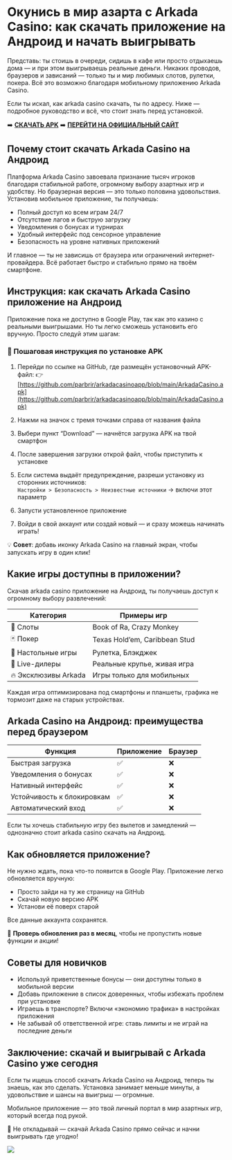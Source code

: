 
# Окунись в мир азарта с Arkada Casino: как скачать приложение на Андроид и начать выигрывать

Представь: ты стоишь в очереди, сидишь в кафе или просто отдыхаешь дома — и при этом выигрываешь реальные деньги. Никаких проводов, браузеров и зависаний — только ты и мир любимых слотов, рулетки, покера. Всё это возможно благодаря мобильному приложению Arkada Casino.

Если ты искал, как arkada casino скачать, ты по адресу. Ниже — подробное руководство и всё, что стоит знать перед установкой.

➡️ **[СКАЧАТЬ APK](https://github.com/parbrir/arkadacasinoapp/blob/main/ArkadaCasino.apk "СКАЧАТЬ APK")**
➡️ **[ПЕРЕЙТИ НА ОФИЦИАЛЬНЫЙ САЙТ](https://clck.ru/3Mmm7v "ПЕРЕЙТИ НА ОФИЦИАЛЬНЫЙ САЙТ")**

## Почему стоит скачать Arkada Casino на Андроид

Платформа Arkada Casino завоевала признание тысяч игроков благодаря стабильной работе, огромному выбору азартных игр и удобству. Но браузерная версия — это только половина удовольствия. Установив мобильное приложение, ты получаешь:

- Полный доступ ко всем играм 24/7  
- Отсутствие лагов и быструю загрузку  
- Уведомления о бонусах и турнирах  
- Удобный интерфейс под сенсорное управление  
- Безопасность на уровне нативных приложений  

И главное — ты не зависишь от браузера или ограничений интернет-провайдера. Всё работает быстро и стабильно прямо на твоём смартфоне.

## Инструкция: как скачать Arkada Casino приложение на Андроид

Приложение пока не доступно в Google Play, так как это казино с реальными выигрышами. Но ты легко сможешь установить его вручную. Просто следуй этим шагам:

### 🔽 Пошаговая инструкция по установке APK

1. Перейди по ссылке на GitHub, где размещён установочный APK-файл: 👉 [https://github.com/parbrir/arkadacasinoapp/blob/main/ArkadaCasino.apk](https://github.com/parbrir/arkadacasinoapp/blob/main/ArkadaCasino.apk)

2. Нажми на значок с тремя точками справа от названия файла

3. Выбери пункт “Download” — начнётся загрузка APK на твой смартфон

4. После завершения загрузки открой файл, чтобы приступить к установке

5. Если система выдаёт предупреждение, разреши установку из сторонних источников:  
   `Настройки > Безопасность > Неизвестные источники` → включи этот параметр

6. Запусти установленное приложение

7. Войди в свой аккаунт или создай новый — и сразу можешь начинать играть!

💡 **Совет**: добавь иконку Arkada Casino на главный экран, чтобы запускать игру в один клик!

## Какие игры доступны в приложении?

Скачав arkada casino приложение на Андроид, ты получаешь доступ к огромному выбору развлечений:

| Категория            | Примеры игр                       |
|----------------------|-----------------------------------|
| 🎰 Слоты             | Book of Ra, Crazy Monkey          |
| 🃏 Покер             | Texas Hold’em, Caribbean Stud     |
| 🎲 Настольные игры   | Рулетка, Блэкджек                 |
| 🧨 Live-дилеры       | Реальные крупье, живая игра       |
| 🔥 Эксклюзивы Arkada | Игры только для мобильных         |

Каждая игра оптимизирована под смартфоны и планшеты, графика не тормозит даже на старых устройствах.

## Arkada Casino на Андроид: преимущества перед браузером

| Функция                   | Приложение | Браузер |
|---------------------------|------------|---------|
| Быстрая загрузка          | ✅         | ❌      |
| Уведомления о бонусах     | ✅         | ❌      |
| Нативный интерфейс        | ✅         | ❌      |
| Устойчивость к блокировкам| ✅         | ❌      |
| Автоматический вход       | ✅         | ❌      |

Если ты хочешь стабильную игру без вылетов и замедлений — однозначно стоит arkada casino скачать на Андроид.

## Как обновляется приложение?

Не нужно ждать, пока что-то появится в Google Play. Приложение легко обновляется вручную:

- Просто зайди на ту же страницу на GitHub
- Скачай новую версию APK
- Установи её поверх старой

Все данные аккаунта сохранятся.

🔁 **Проверь обновления раз в месяц**, чтобы не пропустить новые функции и акции!

## Советы для новичков

- Используй приветственные бонусы — они доступны только в мобильной версии  
- Добавь приложение в список доверенных, чтобы избежать проблем при установке  
- Играешь в транспорте? Включи «экономию трафика» в настройках приложения  
- Не забывай об ответственной игре: ставь лимиты и не играй на последние деньги  

## Заключение: скачай и выигрывай с Arkada Casino уже сегодня

Если ты ищешь способ скачать Arkada Casino на Андроид, теперь ты знаешь, как это сделать. Установка занимает меньше минуты, а удовольствие и шансы на выигрыш — огромные.

Мобильное приложение — это твой личный портал в мир азартных игр, который всегда под рукой.

🔔 Не откладывай — скачай Arkada Casino прямо сейчас и начни выигрывать где угодно!


[![](https://i.ibb.co/yF8tXZFh/arkada-banner.png)](https://clck.ru/3Mmm7v)
